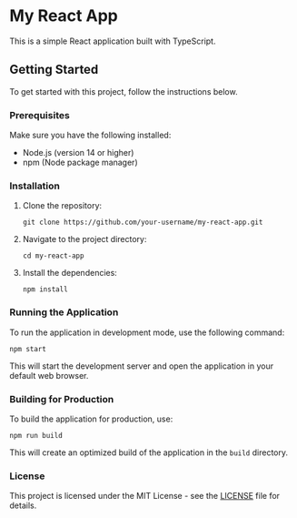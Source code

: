 # My React App

This is a simple React application built with TypeScript.

## Getting Started

To get started with this project, follow the instructions below.

### Prerequisites

Make sure you have the following installed:

- Node.js (version 14 or higher)
- npm (Node package manager)

### Installation

1. Clone the repository:
   ```
   git clone https://github.com/your-username/my-react-app.git
   ```

2. Navigate to the project directory:
   ```
   cd my-react-app
   ```

3. Install the dependencies:
   ```
   npm install
   ```

### Running the Application

To run the application in development mode, use the following command:
```
npm start
```

This will start the development server and open the application in your default web browser.

### Building for Production

To build the application for production, use:
```
npm run build
```

This will create an optimized build of the application in the `build` directory.

### License

This project is licensed under the MIT License - see the [LICENSE](LICENSE) file for details.
